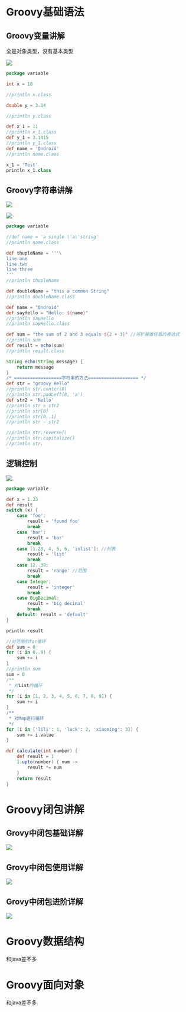 # Groovy基础语法

## Groovy变量讲解

全是对象类型，没有基本类型

![](image/image-20220130125459330.png)

```groovy
package variable

int x = 10

//println x.class

double y = 3.14

//println y.class

def x_1 = 11
//println x_1.class
def y_1 = 3.1415
//println y_1.class
def name = 'Qndroid'
//println name.class

x_1 = 'Test'
println x_1.class

```

## Groovy字符串讲解

![](image/image-20220130130907371.png)

![](image/image-20220130132015254.png)

```groovy
package variable

//def name = 'a single \'a\'string'
//println name.class

def thupleName = '''\
line one
line two
line three
'''
//println thupleName

def doubleName = "this a common String"
//println doubleName.class

def name = "Qndroid"
def sayHello = "Hello: ${name}"
//println sayHello
//println sayHello.class

def sum = "the sum of 2 and 3 equals ${2 + 3}" //可扩展做任意的表达式
//println sum
def result = echo(sum)
//println result.class

String echo(String message) {
    return message
}
/* ==================字符串的方法=================== */
def str = "groovy Hello"
//println str.center(8)
//println str.padLeft(8, 'a')
def str2 = 'Hello'
//println str > str2
//println str[0]
//println str[0..1]
//println str - str2

//println str.reverse()
//println str.capitalize()
//println str.
```

## 逻辑控制

![](image/image-20220130134651286.png)

```groovy
package variable

def x = 1.23
def result
switch (x) {
    case 'foo':
        result = 'found foo'
        break
    case 'bar':
        result = 'bar'
        break
    case [1.23, 4, 5, 6, 'inlist']: //列表
        result = 'list'
        break
    case 12..30:
        result = 'range' //范围
        break
    case Integer:
        result = 'integer'
        break
    case BigDecimal:
        result = 'big decimal'
        break
    default: result = 'default'
}

println result

//对范围的for循环
def sum = 0
for (i in 0..9) {
    sum += i
}
//println sum
sum = 0
/**
 * 对List的循环
 */
for (i in [1, 2, 3, 4, 5, 6, 7, 8, 9]) {
    sum += i
}
/**
 * 对Map进行循环
 */
for (i in ['lili': 1, 'luck': 2, 'xiaoming': 3]) {
    sum += i.value
}

def calculate(int number) {
    def result = 1
    1.upto(number) { num ->
        result *= num
    }
    return result
}

```

# Groovy闭包讲解

## Grovy中闭包基础详解

![](image/image-20220130140826054.png)

## Grovy中闭包使用详解

![](image/image-20220130140838805.png)

## Grovy中闭包进阶详解

![](image/image-20220130145500078.png)

# Groovy数据结构

和java差不多

# Groovy面向对象

和java差不多